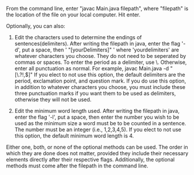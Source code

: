 From the command line, enter "javac Main.java filepath", where "filepath" is the location of the file on your local computer.
Hit enter.

Optionally, you can also: 

1.  Edit the characters used to determine the endings of sentences(delimiters).
After writing the filepath in java, enter the flag '-d', put a space, then ' "[yourDelimiters]" '
where 'yourdelimiters' are whatever characters you choose.  They do not need to be seperated by commas or spaces.
To enter the period as a delimiter, use \\.
Otherwise, enter all punctuation as normal.
For example, javac Main.java <filepath> -d "[\\.?!,$]"
If you elect to not use this option, the default delimiters are the period, exclamation point, and question mark.
If you do use this option, in addition to whatever characters you choose, you must include these three punctuation marks 
if you want them to be used as delimiters, otherwise they will not be used.

2.  Edit the minimum word length used.
After writing the filepath in java, enter the flag '-l', put a space, then enter the number you wish to be used
as the minimum size a word must be to be counted in a sentence.  The number must be an integer (i.e., 1,2,3,4,5).
If you elect to not use this option, the default minimum word length is 4.


Either one, both, or none of the optional methods can be used.  The order in which they are done does not matter,
provided they include their necessary elements directly after their respective flags.  Additionally, the optional methods
must come after the filepath in the command line.
